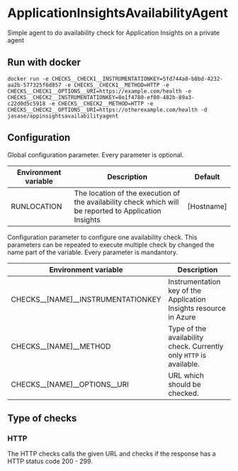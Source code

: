 # ApplicationInsightsAvailabilityAgent
Simple agent to do availability check for Application Insights on a private agent

## Run with docker

```
docker run -e CHECKS__CHECK1__INSTRUMENTATIONKEY=5fd744a8-b8bd-4232-aa2b-577325f6d857 -e CHECKS__CHECK1__METHOD=HTTP -e CHECKS__CHECK1__OPTIONS__URI=https://example.com/health -e CHECKS__CHECK2__INSTRUMENTATIONKEY=8e1f4780-ef00-482b-89a3-c22d0d5c5918 -e CHECKS__CHECK2__METHOD=HTTP -e CHECKS__CHECK2__OPTIONS__URI=https://otherexample.com/health -d jasase/appinsightsavailabilityagent
```

## Configuration

Global configuration parameter. Every parameter is optional.

| Environment variable | Description | Default |
|----------------------|-------------|---------|
| RUNLOCATION          | The location of the execution of the availability check which will be reported to Application Insights |  [Hostname] |


Configuration parameter to configure one availability check. This parameters can be repeated to execute multiple check by changed the name part of the variable. Every parameter is mandantory.

| Environment variable | Description |
|----------------------|-------------|
| CHECKS__[NAME]__INSTRUMENTATIONKEY | Instrumentation key of the Application Insights resource in Azure | 
| CHECKS__[NAME]__METHOD | Type of the availability check. Currently only `HTTP` is available. | 
| CHECKS__[NAME]__OPTIONS__URI | URL which should be checked. | 

## Type of checks

### HTTP

The HTTP checks calls the given URL and checks if the response has a HTTP status code 200 - 299.